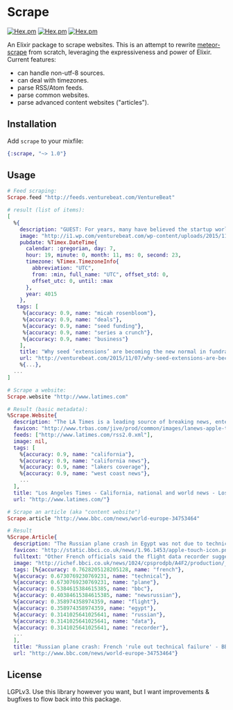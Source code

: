 # Scrape

[![Hex.pm](https://img.shields.io/hexpm/dt/scrape.svg)](https://hex.pm/packages/scrape)
[![Hex.pm](https://img.shields.io/hexpm/v/scrape.svg)](https://hex.pm/packages/scrape)
[![Hex.pm](https://img.shields.io/hexpm/l/scrape.svg)](https://hex.pm/packages/scrape)

An Elixir package to scrape websites. This is an attempt to rewrite
[meteor-scrape](https://github.com/Anonyfox/meteor-scrape) from scratch,
leveraging the expressiveness and power of Elixir. Current features:

- can handle non-utf-8 sources.
- can deal with timezones.
- parse RSS/Atom feeds.
- parse common websites.
- parse advanced content websites ("articles").

## Installation

Add `scrape` to your mixfile:

````Elixir
{:scrape, "~> 1.0"}
````

## Usage

````Elixir
# Feed scraping:
Scrape.feed "http://feeds.venturebeat.com/VentureBeat"

# result (list of items):
[
  %{
    description: "GUEST: For years, many have believed the startup world would be doomed by the “Series A Crunch,” the natural result of an explosion of seed funding paired with an increasingly high bar required to earn a Series A. Industry observers believed we’d be witnessing a train wreck of epic proportions as companies died off. But the […]",
    image: "http://i1.wp.com/venturebeat.com/wp-content/uploads/2015/11/seed-extensions.jpg?resize=160%2C140",
    pubdate: %Timex.DateTime{
      calendar: :gregorian, day: 7,
      hour: 19, minute: 0, month: 11, ms: 0, second: 23,
      timezone: %Timex.TimezoneInfo{
        abbreviation: "UTC",
        from: :min, full_name: "UTC", offset_std: 0,
        offset_utc: 0, until: :max
      },
      year: 4015
    },
   tags: [
     %{accuracy: 0.9, name: "micah rosenbloom"},
     %{accuracy: 0.9, name: "deals"},
     %{accuracy: 0.9, name: "seed funding"},
     %{accuracy: 0.9, name: "series a crunch"},
     %{accuracy: 0.9, name: "business"}
    ],
    title: "Why seed ‘extensions’ are becoming the new normal in fundraising",
    url: "http://venturebeat.com/2015/11/07/why-seed-extensions-are-becoming-the-new-normal-in-fundraising/"},
    %{...},
  ...
]
````

````Elixir
# Scrape a website:
Scrape.website "http://www.latimes.com"

# Result (basic metadata):
%Scrape.Website{
  description: "The LA Times is a leading source of breaking news, entertainment, sports, politics, and more for Southern California and the world.",
  favicon: "http://www.trbas.com/jive/prod/common/images/lanews-apple-touch-icon.1q2w3_9ffdb679907f116af126c65ff1edb27a.png",
  feeds: ["http://www.latimes.com/rss2.0.xml"],
  image: nil,
  tags: [
    %{accuracy: 0.9, name: "california"},
    %{accuracy: 0.9, name: "california news"},
    %{accuracy: 0.9, name: "lakers coverage"},
    %{accuracy: 0.9, name: "west coast news"},
    ...
  ],
  title: "Los Angeles Times - California, national and world news - Los Angeles Times",
  url: "http://www.latimes.com/"}
````

````Elixir
# Scrape an article (aka "content website")
Scrape.article "http://www.bbc.com/news/world-europe-34753464"

# Result
%Scrape.Article{
  description: "The Russian plane crash in Egypt was not due to technical failures, say French aviation officials, adding that the flight data recorder suggests a \"violent, sudden\" explosion.",
  favicon: "http://static.bbci.co.uk/news/1.96.1453/apple-touch-icon.png",
  fulltext: "Other French officials said the flight data recorder suggested a \"violent, sudden\" explosion caused the crash, killing all 224 people on board.\n\nThe Metrojet Airbus A321 was flying [...shortened...]",
  image: "http://ichef.bbci.co.uk/news/1024/cpsprodpb/A4F2/production/_86562224_86562223.jpg",
  tags: [%{accuracy: 0.7628205128205128, name: "french"},
  %{accuracy: 0.6730769230769231, name: "technical"},
  %{accuracy: 0.6730769230769231, name: "plane"},
  %{accuracy: 0.5384615384615385, name: "bbc"},
  %{accuracy: 0.40384615384615385, name: "newsrussian"},
  %{accuracy: 0.358974358974359, name: "flight"},
  %{accuracy: 0.358974358974359, name: "egypt"},
  %{accuracy: 0.3141025641025641, name: "russian"},
  %{accuracy: 0.3141025641025641, name: "data"},
  %{accuracy: 0.3141025641025641, name: "recorder"},
  ...
  ],
  title: "Russian plane crash: French 'rule out technical failure' - BBC News",
  url: "http://www.bbc.com/news/world-europe-34753464"}
````

## License

LGPLv3. Use this library however you want, but I want improvements & bugfixes
to flow back into this package.
